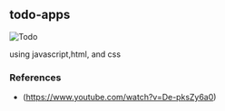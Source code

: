 ## todo-apps

![Todo](https://res.cloudinary.com/dnreeuxye/image/upload/v1619939583/simpleTodo_bjjsue.png)

using javascript,html, and css

### References 
- (https://www.youtube.com/watch?v=De-pksZy6a0)
